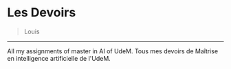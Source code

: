 # Les Devoirs
> Louis
***
All my assignments of master in AI of UdeM.
Tous mes devoirs de Maîtrise en intelligence artificielle de l'UdeM.
